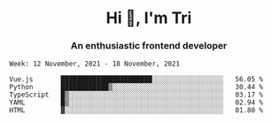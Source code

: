 <h1 align="center">Hi 👋, I'm Tri</h1>
<h3 align="center">An enthusiastic frontend developer</h3>

<!--START_SECTION:waka-->
```text
Week: 12 November, 2021 - 18 November, 2021

Vue.js       ███████████████████████░░░░░░░░░░░░░░░░░░   56.05 % 
Python       ████████████▒░░░░░░░░░░░░░░░░░░░░░░░░░░░░   30.44 % 
TypeScript   █▒░░░░░░░░░░░░░░░░░░░░░░░░░░░░░░░░░░░░░░░   03.17 % 
YAML         █▒░░░░░░░░░░░░░░░░░░░░░░░░░░░░░░░░░░░░░░░   02.94 % 
HTML         ▓░░░░░░░░░░░░░░░░░░░░░░░░░░░░░░░░░░░░░░░░   01.80 % 
```
<!--END_SECTION:waka-->
